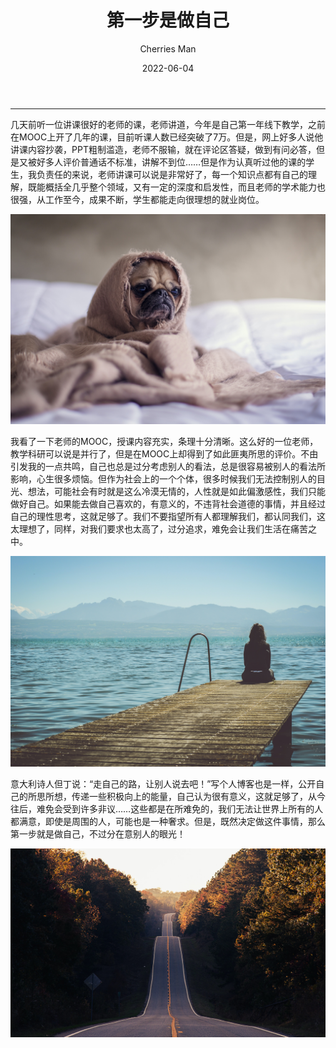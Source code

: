 ﻿---
layout: post
read_time: true
show_date: true
title: "第一步是做自己"
date: 2022-06-04
img: posts/20220604/OwnRoad.jpg
tags: [thoughts]
author: Cherries Man
---
****
几天前听一位讲课很好的老师的课，老师讲道，今年是自己第一年线下教学，之前在MOOC上开了几年的课，目前听课人数已经突破了7万。但是，网上好多人说他讲课内容抄袭，PPT粗制滥造，老师不服输，就在评论区答疑，做到有问必答，但是又被好多人评价普通话不标准，讲解不到位……但是作为认真听过他的课的学生，我负责任的来说，老师讲课可以说是非常好了，每一个知识点都有自己的理解，既能概括全几乎整个领域，又有一定的深度和启发性，而且老师的学术能力也很强，从工作至今，成果不断，学生都能走向很理想的就业岗位。

![](../assets/img/posts/20220604/sad.jpg)

我看了一下老师的MOOC，授课内容充实，条理十分清晰。这么好的一位老师，教学科研可以说是并行了，但是在MOOC上却得到了如此匪夷所思的评价。不由引发我的一点共鸣，自己也总是过分考虑别人的看法，总是很容易被别人的看法所影响，心生很多烦恼。但作为社会上的一个个体，很多时候我们无法控制别人的目光、想法，可能社会有时就是这么冷漠无情的，人性就是如此偏激感性，我们只能做好自己。如果能去做自己喜欢的，有意义的，不违背社会道德的事情，并且经过自己的理性思考，这就足够了。我们不要指望所有人都理解我们，都认同我们，这太理想了，同样，对我们要求也太高了，过分追求，难免会让我们生活在痛苦之中。

![](../assets/img/posts/20220604/sadness.jpg)

意大利诗人但丁说：“走自己的路，让别人说去吧！”写个人博客也是一样，公开自己的所思所想，传递一些积极向上的能量，自己认为很有意义，这就足够了，从今往后，难免会受到许多非议……这些都是在所难免的，我们无法让世界上所有的人都满意，即使是周围的人，可能也是一种奢求。但是，既然决定做这件事情，那么第一步就是做自己，不过分在意别人的眼光！

![](../assets/img/posts/20220604/Road.jpg)
